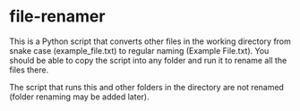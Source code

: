 # file-renamer
This is a Python script that converts other files in the working directory from snake case (example_file.txt) to regular naming (Example File.txt). You should be able to copy the script into any folder and run it to rename all the files there.
<br/>

The script that runs this and other folders in the directory are not renamed (folder renaming may be added later).
